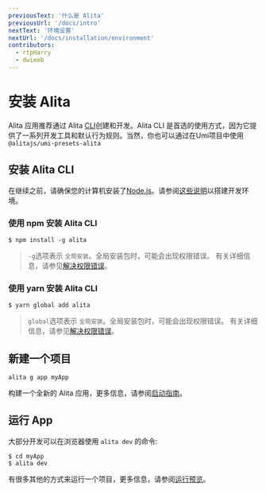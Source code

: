 ```yaml
---
previousText: '什么是 Alita'
previousUrl: '/docs/intro'
nextText: '环境设置'
nextUrl: '/docs/installation/environment'
contributors:
  - rtpHarry
  - dwieeb
---
```


# 安装 Alita

Alita 应用推荐通过 Alita [CLI](/docs/faq/glossary#cli)创建和开发。Alita CLI 是首选的使用方式，因为它提供了一系列开发工具和默认行为规则。当然，你也可以通过在Umi项目中使用 `@alitajs/umi-presets-alita`

## 安装 Alita CLI

在继续之前，请确保您的计算机安装了[Node.js](/docs/faq/glossary#node)。请参阅[这些说明](/docs/installation/environment)以搭建开发环境。

### 使用 npm 安装 Alita CLI

```shell
$ npm install -g alita
```

> `-g`选项表示 `全局安装`。全局安装包时，可能会出现权限错误。
> 有关详细信息，请参见[解决权限错误](/docs/faq/tips#resolving-permission-errors)。

### 使用 yarn  安装 Alita CLI

```shell
$ yarn global add alita
```

> `global`选项表示 `全局安装`。全局安装包时，可能会出现权限错误。
> 有关详细信息，请参见[解决权限错误](/docs/faq/tips#resolving-permission-errors)。

## 新建一个项目

```shell
alita g app myApp
```

构建一个全新的 Alita 应用，更多信息，请参阅[启动指南](/docs/building/starting)。

## 运行 App

大部分开发可以在浏览器使用 `alita dev` 的命令:

```shell
$ cd myApp
$ alita dev
```

有很多其他的方式来运行一个项目，更多信息，请参阅[运行预览](/docs/building/running)。
